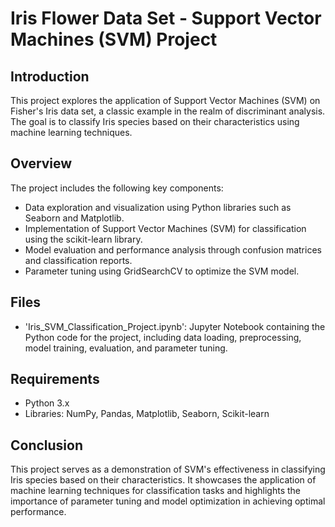 # Iris Flower Data Set - Support Vector Machines (SVM) Project

## Introduction
This project explores the application of Support Vector Machines (SVM) on Fisher's Iris data set, a classic example in the realm of discriminant analysis. The goal is to classify Iris species based on their characteristics using machine learning techniques.

## Overview
The project includes the following key components:
* Data exploration and visualization using Python libraries such as Seaborn and Matplotlib.
* Implementation of Support Vector Machines (SVM) for classification using the scikit-learn library.
* Model evaluation and performance analysis through confusion matrices and classification reports.
* Parameter tuning using GridSearchCV to optimize the SVM model.

## Files
* 'Iris_SVM_Classification_Project.ipynb': Jupyter Notebook containing the Python code for the project, including data loading, preprocessing, model training, evaluation, and parameter tuning.

## Requirements
* Python 3.x
* Libraries: NumPy, Pandas, Matplotlib, Seaborn, Scikit-learn

## Conclusion
This project serves as a demonstration of SVM's effectiveness in classifying Iris species based on their characteristics. It showcases the application of machine learning techniques for classification tasks and highlights the importance of parameter tuning and model optimization in achieving optimal performance.

